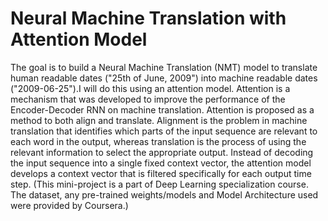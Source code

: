 # Neural Machine Translation with Attention Model

The goal is to build a Neural Machine Translation (NMT) model to translate human readable dates ("25th of June, 2009") into machine readable dates ("2009-06-25").I will do this using an attention model.
Attention is a mechanism that was developed to improve the performance of the Encoder-Decoder RNN on machine translation.
Attention is proposed as a method to both align and translate.
Alignment is the problem in machine translation that identifies which parts of the input sequence are relevant to each word in the output, whereas translation is the process of using the relevant information to select the appropriate output.
Instead of decoding the input sequence into a single fixed context vector, the attention model develops a context vector that is filtered specifically for each output time step.
(This mini-project is a part of Deep Learning specialization course. The dataset, any pre-trained weights/models and Model Architecture used were provided by Coursera.)
